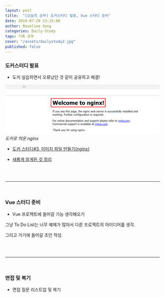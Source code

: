 ```yaml
---
layout: post
title:  "[오늘의 공부] 도커스터디 발표, Vue 스터디 준비"
date: 2019-07-20 23:15:00
author: Roseline Song
categories: Daily-Study
tags: 기록 공부
cover: "/assets/dailystudy2.jpg"
published: false
---
```


### 도커스터디 발표

- 도커 실습하면서 오류났던 것 같이 공유하고 해결! 

<img src="/assets/images/190720_02.png">*도커로 띄운 nginx*

- [도커 스터디#3, 이미지 파일 만들기(nginx)](https://roseline124.github.io/daily-study/2019/07/17/Study-190717-docker-study03.html)

- [새롭게 알게된 것 정리](https://roseline124.github.io/daily-study/2019/07/20/Study-190720-docker-study04.html)

<br>
<br>

<hr>

<br>

### Vue 스터디 준비 

- Vue 프로젝트에 들어갈 기능 생각해오기 

그냥 To Do List는 너무 예제가 많아서 다른 프로젝트의 아이디어를 생각.

그리고 거기에 들어갈 초안 작성.

​<br>
<br>

<hr>

<br>

### 면접 및 복기 

- 면접 질문 리스트업 및 복기  

​<br>
<br>
